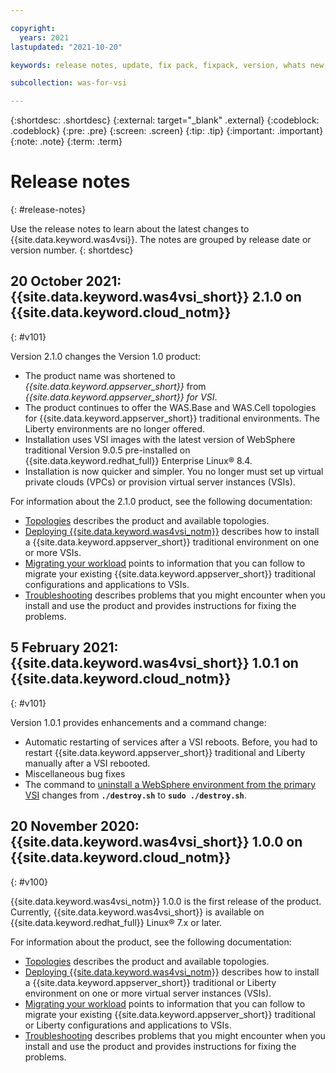 ```yaml
---

copyright:
  years: 2021
lastupdated: "2021-10-20"

keywords: release notes, update, fix pack, fixpack, version, whats new, new in release

subcollection: was-for-vsi

---
```


{:shortdesc: .shortdesc}
{:external: target="_blank" .external}
{:codeblock: .codeblock}
{:pre: .pre}
{:screen: .screen}
{:tip: .tip}
{:important: .important}
{:note: .note}
{:term: .term}

# Release notes
{: #release-notes}

Use the release notes to learn about the latest changes to {{site.data.keyword.was4vsi}}. The notes are grouped by release date or version number.
{: shortdesc}

## 20 October 2021: {{site.data.keyword.was4vsi_short}} 2.1.0 on {{site.data.keyword.cloud_notm}}
{: #v101}

Version 2.1.0 changes the Version 1.0 product:
* The product name was shortened to *{{site.data.keyword.appserver_short}}* from *{{site.data.keyword.appserver_short}} for VSI*.
* The product continues to offer the WAS.Base and WAS.Cell topologies for {{site.data.keyword.appserver_short}} traditional environments. The Liberty environments are no longer offered.
* Installation uses VSI images with the latest version of WebSphere traditional Version 9.0.5 pre-installed on {{site.data.keyword.redhat_full}} Enterprise Linux&reg; 8.4.
* Installation is now quicker and simpler. You no longer must set up virtual private clouds (VPCs) or provision virtual server instances (VSIs).

For information about the 2.1.0 product, see the following documentation:
* [Topologies](/docs/was-for-vsi?topic=was-for-vsi-topologies) describes the product and available topologies.
* [Deploying {{site.data.keyword.was4vsi_notm}}](/docs/was-for-vsi?topic=was-for-vsi-getting-started) describes how to install a {{site.data.keyword.appserver_short}} traditional environment on one or more VSIs.
* [Migrating your workload](/docs/was-for-vsi?topic=was-for-vsi-migrating) points to information that you can follow to migrate your existing {{site.data.keyword.appserver_short}} traditional configurations and applications to VSIs.
* [Troubleshooting](/docs/was-for-vsi?topic=was-for-vsi-troubleshoot) describes problems that you might encounter when you install and use the product and provides instructions for fixing the problems.


## 5 February 2021: {{site.data.keyword.was4vsi_short}} 1.0.1 on {{site.data.keyword.cloud_notm}}
{: #v101}

Version 1.0.1 provides enhancements and a command change:
* Automatic restarting of services after a VSI reboots. Before, you had to restart {{site.data.keyword.appserver_short}} traditional and Liberty manually after a VSI rebooted.
* Miscellaneous bug fixes
* The command to [uninstall a WebSphere environment from the primary VSI](/docs/was-for-vsi?topic=was-for-vsi-uninstalling#uninst-vsi) changes from **`./destroy.sh`** to **`sudo ./destroy.sh`**.


## 20 November 2020: {{site.data.keyword.was4vsi_short}} 1.0.0 on {{site.data.keyword.cloud_notm}}
{: #v100}

{{site.data.keyword.was4vsi_notm}} 1.0.0 is the first release of the product. Currently, {{site.data.keyword.was4vsi_short}} is available on
{{site.data.keyword.redhat_full}} Linux&reg; 7.x or later.

For information about the product, see the following documentation:
* [Topologies](/docs/was-for-vsi?topic=was-for-vsi-topologies) describes the product and available topologies.
* [Deploying {{site.data.keyword.was4vsi_notm}}](/docs/was-for-vsi?topic=was-for-vsi-getting-started) describes how to install a {{site.data.keyword.appserver_short}} traditional or Liberty environment on one or more virtual server instances (VSIs).
* [Migrating your workload](/docs/was-for-vsi?topic=was-for-vsi-migrating) points to information that you can follow to migrate your existing {{site.data.keyword.appserver_short}} traditional or Liberty configurations and applications to VSIs.
* [Troubleshooting](/docs/was-for-vsi?topic=was-for-vsi-troubleshoot) describes problems that you might encounter when you install and use the product and provides instructions for fixing the problems.
